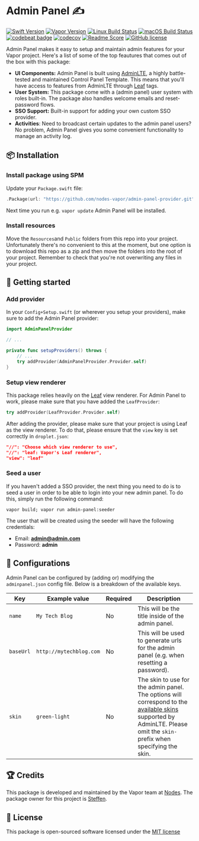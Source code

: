 # Admin Panel ✍️
[![Swift Version](https://img.shields.io/badge/Swift-3.1-brightgreen.svg)](http://swift.org)
[![Vapor Version](https://img.shields.io/badge/Vapor-2-F6CBCA.svg)](http://vapor.codes)
[![Linux Build Status](https://img.shields.io/circleci/project/github/nodes-vapor/admin-panel-provider.svg?label=Linux)](https://circleci.com/gh/nodes-vapor/admin-panel-provider)
[![macOS Build Status](https://img.shields.io/travis/nodes-vapor/admin-panel-provider.svg?label=macOS)](https://travis-ci.org/nodes-vapor/admin-panel-provider)
[![codebeat badge](https://codebeat.co/badges/52c2f960-625c-4a63-ae63-52a24d747da1)](https://codebeat.co/projects/github-com-nodes-vapor-admin-panel-provider)
[![codecov](https://codecov.io/gh/nodes-vapor/admin-panel-provider/branch/master/graph/badge.svg)](https://codecov.io/gh/nodes-vapor/admin-panel-provider)
[![Readme Score](http://readme-score-api.herokuapp.com/score.svg?url=https://github.com/nodes-vapor/admin-panel-provider)](http://clayallsopp.github.io/readme-score?url=https://github.com/nodes-vapor/admin-panel-provider)
[![GitHub license](https://img.shields.io/badge/license-MIT-blue.svg)](https://raw.githubusercontent.com/nodes-vapor/admin-panel-provider/master/LICENSE)

Admin Panel makes it easy to setup and maintain admin features for your Vapor project. Here's a list of some of the top feautures that comes out of the box with this package:

- **UI Components:** Admin Panel is built using [AdminLTE](https://adminlte.io/), a highly battle-tested and maintained Control Panel Template. This means that you'll have access to features from AdminLTE through [Leaf](https://docs.vapor.codes/2.0/leaf/leaf/#leaf) tags.
- **User System:** This package come with a (admin panel) user system with roles built-in. The package also handles welcome emails and reset-password flows.
- **SSO Support:** Built-in support for adding your own custom SSO provider.
- **Activities**: Need to broadcast certain updates to the admin panel users? No problem, Admin Panel gives you some convenient functionality to manage an activity log.

## 📦 Installation

### Install package using SPM

Update your `Package.swift` file:

```swift
.Package(url: "https://github.com/nodes-vapor/admin-panel-provider.git", majorVersion: 0)
```

Next time you run e.g. `vapor update` Admin Panel will be installed.

### Install resources

Move the `Resources`and `Public` folders from this repo into your project. Unfortunately there's no convenient to this at the moment, but one option is to download this repo as a zip and then move the folders into the root of your project. Remember to check that you're not overwriting any files in your project.


## 🚀 Getting started

### Add provider

In your `Config+Setup.swift` (or wherever you setup your providers), make sure to add the Admin Panel provider:

```swift
import AdminPanelProvider

// ...

private func setupProviders() throws {
    // ...
    try addProvider(AdminPanelProvider.Provider.self)
}
```

### Setup view renderer

This package relies heavily on the [Leaf](https://docs.vapor.codes/2.0/leaf/package/) view renderer. For Admin Panel to work, please make sure that you have added the `LeafProvider`:

```swift
try addProvider(LeafProvider.Provider.self)
```

After adding the provider, please make sure that your project is using Leaf as the view renderer. To do that, please ensure that the `view` key is set correctly in `droplet.json`:

```json
"//": "Choose which view renderer to use",
"//": "leaf: Vapor's Leaf renderer",
"view": "leaf"
```

### Seed a user

If you haven't added a SSO provider, the next thing you need to do is to seed a user in order to be able to login into your new admin panel. To do this, simply run the following command:

```
vapor build; vapor run admin-panel:seeder
```

The user that will be created using the seeder will have the following credentials:

- Email: **admin@admin.com**
- Password: **admin**

## 🔧 Configurations

Admin Panel can be configured by (adding or) modifying the `adminpanel.json` config file. Below is a breakdown of the available keys.

| Key       | Example value           | Required | Description                              |
| --------- | ----------------------- | -------- | ---------------------------------------- |
| `name`    | `My Tech Blog`          | No       | This will be the title inside of the admin panel. |
| `baseUrl` | `http://mytechblog.com` | No       | This will be used to generate urls for the admin panel (e.g. when resetting a password). |
| `skin`    | `green-light`           | No       | The skin to use for the admin panel. The options will correspond to the [available skins](https://adminlte.io/themes/AdminLTE/documentation/index.html#layout) supported by AdminLTE. Please omit the `skin-` prefix when specifying the skin. |




## 🏆 Credits

This package is developed and maintained by the Vapor team at [Nodes](https://www.nodesagency.com).
The package owner for this project is [Steffen](https://github.com/steffendsommer).


## 📄 License

This package is open-sourced software licensed under the [MIT license](http://opensource.org/licenses/MIT)